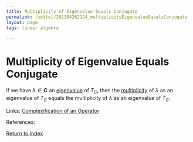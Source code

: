 ```yaml
---
title: Multiplicity of Eigenvalue Equals Conjugate
permalink: /zettel/202104262124_multiplicityEigenvalueEqualsConjugate
layout: page
tags: linear algebra

---
```

# Multiplicity of Eigenvalue Equals Conjugate

If we have $\lambda \in \mathbf{C}$ an [eigenvalue](202102120912_eigenvalueDefinition) of $T_C$, then the 
[multiplicity](202104241520_multiplictyDefinitionEigenvalue) of $\lambda$ as an eigenvalue of $T_C$ equals
the multiplicity of $\bar{\lambda}$ as an eigenvalue of $T_C$.

Links: [Complexification of an Operator](202104251532_complexificationOperator)

References: 

[Return to Index](index)